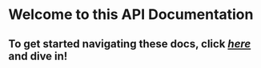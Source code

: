 # Welcome to this API Documentation
## To get started navigating these docs, click [_here_](api/GlitchedPolygons.Services.Cryptography.Asymmetric.html) and dive in!